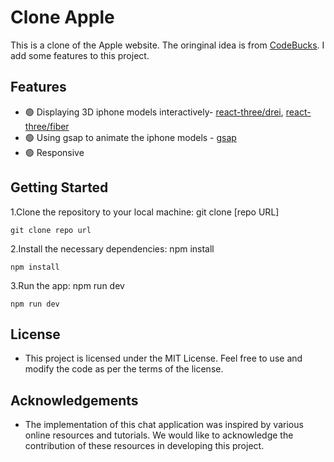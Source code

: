 # Clone Apple
This is a clone of the Apple website. The oringinal idea is from [
CodeBucks](https://youtu.be/cT160dOzpGY). I add some features to this project.

## Features
- :green_circle: Displaying 3D iphone models interactively- [react-three/drei](https://github.com/pmndrs/drei), [react-three/fiber](https://docs.pmnd.rs/react-three-fiber/getting-started/introduction)
- :green_circle: Using gsap to animate the iphone models - [gsap](https://greensock.com/gsap/)
- :green_circle: Responsive

## Getting Started
1.Clone the repository to your local machine: git clone [repo URL]
```
git clone repo url
```
2.Install the necessary dependencies: npm install
```
npm install
```
3.Run the app: npm run dev
```
npm run dev
```
## License
  - This project is licensed under the MIT License. Feel free to use and modify the code as per the terms of the license.

## Acknowledgements
  - The implementation of this chat application was inspired by various online resources and tutorials. We would like to acknowledge the contribution of these resources in developing this project.